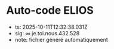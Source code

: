 # Auto-code ELIOS
- ts: 2025-10-11T12:32:38.031Z
- sig: ∞.je.toi.nous.432.528
- note: fichier généré automatiquement
